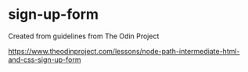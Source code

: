 # sign-up-form

Created from guidelines from The Odin Project

https://www.theodinproject.com/lessons/node-path-intermediate-html-and-css-sign-up-form
